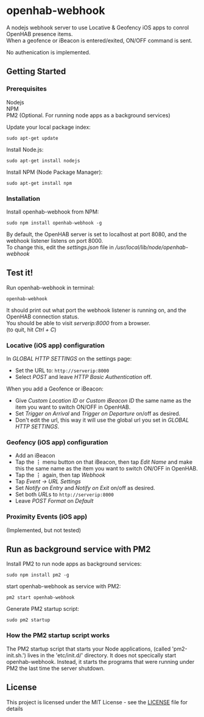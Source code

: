 # openhab-webhook
A nodejs webhook server to use Locative &amp; Geofency iOS apps to conrol OpenHAB presence items.<br>
When a geofence or iBeacon is entered/exited, ON/OFF command is sent.

No authenication is implemented.

## Getting Started
### Prerequisites
Nodejs  
NPM  
PM2 (Optional. For running node apps as a background services)

Update your local package index:
```
sudo apt-get update
```

Install Node.js:
```
sudo apt-get install nodejs
```

Install NPM (Node Package Manager):
```
sudo apt-get install npm
```

### Installation
Install openhab-webhook from NPM:
```
sudo npm install openhab-webhook -g
```

By default, the OpenHAB server is set to localhost at port 8080, and the webhook listener listens on port 8000.<br>
To change this, edit the *settings.json* file in */usr/local/lib/node/openhab-webhook*


## Test it!

Run openhab-webhook in terminal:
```
openhab-webhook
```
It should print out what port the webhook listener is running on, and the OpenHAB connection status.<br>
You should be able to visit *serverip:8000* from a browser.<br>
(to quit, hit *Ctrl + C*)

### Locative (iOS app) configuration
In *GLOBAL HTTP SETTINGS* on the settings page:
* Set the URL to: ```http://serverip:8000```
* Select *POST* and leave *HTTP Basic Authentication* off.

When you add a Geofence or iBeacon:
* Give *Custom Location ID* or *Custom iBeacon ID* the same name as the item you want to switch ON/OFF in OpenHAB.
* Set *Trigger on Arrival* and *Trigger on Departure* on/off as desired.
* Don't edit the url, this way it will use the global url you set in *GLOBAL HTTP SETTINGS*.

### Geofency (iOS app) configuration
* Add an iBeacon
* Tap the **&#8942;** menu button on that iBeacon, then tap *Edit Name* and make this the same name as the item you want to switch ON/OFF in OpenHAB.
* Tap the **&#8942;** again, then tap *Webhook*
* Tap *Event &#8594; URL Settings*
* Set *Notify on Entry* and *Notify on Exit* on/off as desired.
* Set both *URL*s to ```http://serverip:8000```
* Leave *POST Format* on *Default*

### Proximity Events (iOS app)
(Implemented, but not tested)


## Run as background service with PM2
Install PM2 to run node apps as background services:
```
sudo npm install pm2 -g
```
start openhab-webhook as service with PM2:
```
pm2 start openhab-webhook
```

Generate PM2 startup script:
```
sudo pm2 startup
```

### How the PM2 startup script works
The PM2 startup script that starts your Node applications, (called 'pm2-init.sh.') lives in the 'etc/init.d/' directory. It does not specically start openhab-webhook. Instead, it starts the programs that were running under PM2 the last time the server shutdown.

## License
This project is licensed under the MIT License - see the [LICENSE](LICENSE) file for details

